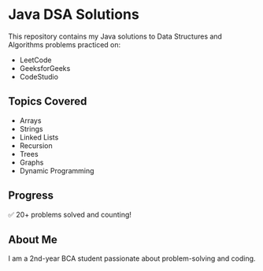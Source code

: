 # Java DSA Solutions

This repository contains my Java solutions to Data Structures and Algorithms problems practiced on:

- LeetCode  
- GeeksforGeeks  
- CodeStudio  

## Topics Covered
- Arrays  
- Strings  
- Linked Lists  
- Recursion  
- Trees  
- Graphs  
- Dynamic Programming  

## Progress
✅ 20+ problems solved and counting!

## About Me
I am a 2nd-year BCA student passionate about problem-solving and coding.
